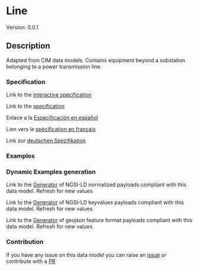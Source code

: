 # Line
Version: 0.0.1

## Description 

Adapted from CIM data models. Contains equipment beyond a substation belonging to a power transmission line.
### Specification

Link to the [interactive specification](https://swagger.lab.fiware.org/?url=https://github.com/smart-data-models/dataModel.EnergyCIM/blob/master/Line/swagger.yaml)

Link to the [specification](https://github.com/smart-data-models/dataModel.EnergyCIM/blob/master/Line/doc/spec.md)

Enlace a la [Especificación en español](https://github.com/smart-data-models/dataModel.EnergyCIM/blob/master/Line/doc/spec_ES.md)

Lien vers le [spécification en français](https://github.com/smart-data-models/dataModel.EnergyCIM/blob/master/Line/doc/spec_FR.md)

Link zur [deutschen Spezifikation](https://github.com/smart-data-models/dataModel.EnergyCIM/blob/master/Line/doc/spec_DE.md)
### Examples
### Dynamic Examples generation

Link to the [Generator](https://smartdatamodels.org/extra/ngsi-ld_generator.php?schemaUrl=https://raw.githubusercontent.com/smart-data-models/dataModel.EnergyCIM/master/Line/schema.json&email=info@smartdatamodels.org) of NGSI-LD normalized payloads compliant with this data model. Refresh for new values

Link to the [Generator](https://smartdatamodels.org/extra/ngsi-ld_generator_keyvalues.php?schemaUrl=https://raw.githubusercontent.com/smart-data-models/dataModel.EnergyCIM/master/Line/schema.json&email=info@smartdatamodels.org) of NGSI-LD keyvalues payloads compliant with this data model. Refresh for new values

Link to the [Generator](https://smartdatamodels.org/extra/geojson_features_generator_v1.0.php?schemaUrl=https://raw.githubusercontent.com/smart-data-models/dataModel.EnergyCIM/master/Line/schema.json&email=info@smartdatamodels.org) of geojson feature format payloads compliant with this data model. Refresh for new values
### Contribution

 If you have any issue on this data model you can raise an [issue](https://github.com/smart-data-models/dataModel.EnergyCIM/issues)  or contribute with a [PR](https://github.com/smart-data-models/dataModel.EnergyCIM/pulls)